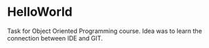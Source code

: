 # HelloWorld

Task for Object Oriented Programming course. Idea was to learn the connection between IDE and GIT.
